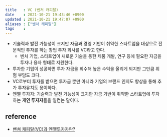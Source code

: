 ```yaml
---
title   : VC (벤처 캐피탈)
date    : 2021-10-21 19:43:46 +0900
updated : 2021-10-21 19:47:07 +0900
aliases : ["벤처 캐피탈"] 
tags    : 
---
```


- 기술력과 발전 가능성이 크지만 자금과 경영 기반이 취약한 스타트업을 대상으로 전문적인 투자를 하는 창업 투자 회사를 VC라고 한다.  
	- 벤처 기업, 스타트업이 새로운 기술을 통한 제품 개발, 연구 등에 필요한 자금을 투자나 융자 형태로 지원한다.  
- 투자한 기업이 성공하면 투자 자금을 회수해 높은 수익을 올리게 되지만 그만큼 위험 부담도 크다.  
- VC로부터 투자를 받으면 투자금 뿐만 아니라 기업의 브랜드 인지도 향상을 통해 추가 투자유치도 용이하다.  
- 엔젤 투자자: 기술력과 발전 가능성이 크지만 자금 기반이 취약한 스타트업에 투자하는 **개인 투자자**들을 일컫는 말이다.   
	
## reference
- [밴쳐 캐피탈(VC)과 엔젤투자자란?](https://www.wadiz.kr/web/wcast/detail/408)
